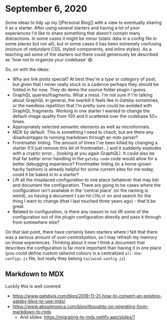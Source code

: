 # September 6, 2020

Some ideas to tidy up my [[Personal Blog]] with a view to eventually sharing it as a starter. After using several starters and having a lot of poor experiences I'd like to share something that doesn't contain many distractions. In some cases it might be minor (static data in a config file in some places but not all), but in some cases it has been extremely confusing (mixture of redundant CSS, styled-components, and inline styles). As a teaching aid some of the starters out there could generously be described as 'how not to organize your codebase' 😅.

So, on with the ideas:

- Why are link posts special? At best they're a _type_ or _category_ of post, but given that I never really stuck to a cadence perhaps they should be folded in for now. They do demo the source folder plugin I guess.
- GraphQL queries/fragments. What a mess. I'm not sure if I'm talking about GraphQL in general, the overkill it feels like in Gatsby sometimes, or the needless repetition that I'm pretty sure could be avoided with GraphQL fragments. Working in one starter I wanted to change the default image quality from 100 and it scattered over the codebase 50+ times.
- Appropriately selected semantic elements as well as microformats.
- MDX by default. This is something I need to check, but are there any disadvantages to running markdown through an mdx parser?
- Frontmatter linting. The amount of times I've been killed by changing a starter (I'll just remove this bit of frontmatter...) and it suddenly explodes with a cryptic error... (looking at you again GraphQL). It could also be that far better error handling in the `gatsby-node` code would allow for a better debugging experience? Frontmatter linting (in a home-grown hacky fashion) is already helpful for some current sites for me today, could it be baked in to a starter?
- Lift all the misplaced configuration to one place (whatever that may be) and document the configuration. There are going to be cases where the configuration isn't available in the 'central place' (or the naming is weird), so having a document I can hit `CTRL+F` on and search for the thing I want to change (that I last touched three years ago) - that'd be great.
- Related to configuration, is there any reason to not lift some of the configuration out of the plugin configuration directly and pass it through from somewhere else?

On that last point, there have certainly been starters where I felt that there was a serious amount of _over-centralization_, so I may refresh my memory on those experiences. Thinking about it now I think a document that describes the configuration is far more important than having it in one place (you could define custom tailwind colours in a centralized `all-the-configs.js` file, but really they belong `tailwind.config.js`).

## Markdown to MDX

Luckily this is well covered:

- https://www.gatsbyjs.com/blog/2019-11-21-how-to-convert-an-existing-gatsby-blog-to-use-mdx/
- https://www.aboutmonica.com/blog/thoughts-on-migrating-from-markdown-to-mdx
  - And slides: https://migrating-to-mdx.netlify.app/slides/1

